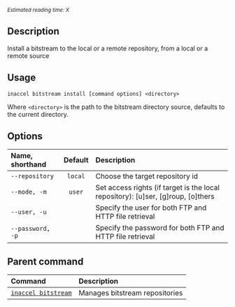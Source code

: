 *<small id="time">Estimated reading time: X</small>*

## Description

Install a bitstream to the local or a remote repository, from a local or a
remote source

## Usage

```text
inaccel bitstream install [command options] <directory>
```
Where `<directory>` is the path to the bitstream directory source, defaults to
the current directory.

## Options

| Name, shorthand    | Default   | Description                                                                      |
| :----------------- | :-------: | :------------------------------------------------------------------------------- |
| ` --repository `   | ` local ` | Choose the target repository id                                                  |
| ` --mode, -m `     | ` user `  | Set access rights (if target is the local repository): [u]ser, [g]roup, [o]thers |
| ` --user, -u `     |           | Specify the user for both FTP and HTTP file retrieval                            |
| ` --password, -p ` |           | Specify the password for both FTP and HTTP file retrieval                        |

## Parent command

| Command                             | Description                    |
| :---------------------------------- | :----------------------------- |
| [` inaccel bitstream `](command.md) | Manages bitstream repositories |
